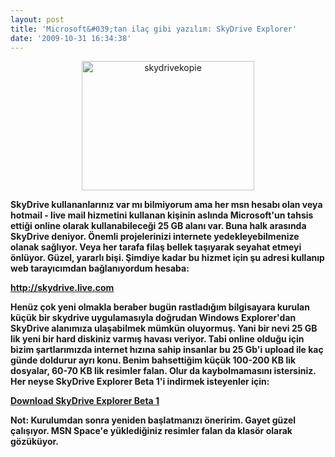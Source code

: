 ```yaml
---
layout: post
title: 'Microsoft&#039;tan ilaç gibi yazılım: SkyDrive Explorer'
date: '2009-10-31 16:34:38'
---
```


<p style="text-align:center;"><img class="aligncenter size-full wp-image-682" title="skydriveDevdala" src="http://devdala.files.wordpress.com/2009/10/skydrivekopie.png" alt="skydrivekopie" width="276" height="207" /></p>
<strong>SkyDrive kullananlarınız var mı bilmiyorum ama her msn hesabı olan veya </strong><strong>hotmail - </strong><strong>live mail hizmetini kullanan kişinin aslında </strong><strong>Microsoft'un tahsis ettiği online olarak kullanabileceği 25 GB alanı var. Buna halk arasında SkyDrive deniyor. Önemli projelerinizi internete yedekleyebilmenize olanak sağlıyor. Veya her tarafa filaş bellek taşıyarak seyahat etmeyi önlüyor. Güzel, yararlı bişi. Şimdiye kadar bu hizmet için şu adresi kullanıp web tarayıcımdan bağlanıyordum hesaba:</strong>

<strong><a href="http://skydrive.live.com">http://skydrive.live.com</a></strong>

<strong>Henüz çok yeni olmakla beraber bugün rastladığım bilgisayara kurulan küçük bir skydrive uygulamasıyla doğrudan </strong><strong>Windows Explorer'dan SkyDrive alanımıza ulaşabilmek mümkün oluyormuş. Yani bir nevi 25 GB lik yeni bir hard diskiniz varmış havası veriyor. Tabi online olduğu için bizim şartlarımızda internet hızına sahip insanlar bu 25 Gb'i upload ile kaç günde doldurur ayrı konu. Benim bahsettiğim küçük 100-200 KB lik dosyalar, 60-70 KB lik resimler falan. Olur da kaybolmamasını istersiniz. Her neyse </strong><strong>SkyDrive Explorer Beta 1'i indirmek isteyenler için:</strong>

<strong><a href="http://skydriveexplorer.com/download/SkyDriveExplorer.exe">Download SkyDrive Explorer Beta 1</a></strong>

<strong>Not: Kurulumdan sonra yeniden başlatmanızı öneririm. Gayet güzel çalışıyor. MSN Space'e yüklediğiniz resimler falan da klasör olarak gözüküyor.</strong>